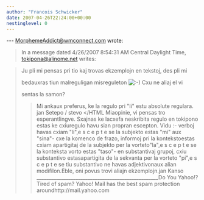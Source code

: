 ```yaml
---
author: "Francois Schwicker"
date: 2007-04-26T22:24:00+00:00
nestinglevel: 0
---
```

\---
 [MorphemeAddict@wmconnect.com](mailto://MorphemeAddict@wmconnect.com) wrote:

> In a message dated 4/26/2007 8:54:31 AM Central
> Daylight Time,
> [tokipona@alinome.net](mailto://tokipona@alinome.net) writes:

> 
> Ju pli mi pensas pri tio kaj trovas ekzemplojn en
> tekstoj, des pli mi
> 
> bedauxras tiun malreguligan misreguleton ![:-)](images/smilies/icon_e_smile.gif "Smile") Cxu
> ne aliaj el vi
> 
> sentas la samon?
> 
>> Mi ankaux preferus, ke la regulo pri "li" estu
> absolute regulara.
>> jan Setepo / stevo </HTML
>Miaopinie, vi pensas tro esperantlingve. Sxajnas ke lacxefa neskribita regulo en tokipono estas ke cxiuregulo havu sian propran escepton. Vidu :- verboj havas cxiam "li",e s c e p t e se la subjekto estas "mi" aux "sina"- cxe la komenco de frazo, informoj pri la kontekstoestas cxiam apartigitaj de la subjekto per la vorteto"la",e s c e p t e se la konteksta vorto estas "taso"- en substantivaj grupoj, cxiu substantivo estasapartigita de la sekvanta per la vorteto "pi",e s c e p t e se tiu substantivo ne havas adjektivonaux alian modifilon.Eble, oni povus trovi aliajn ekzemplojn.jan Kanso
>\_\_\_\_\_\_\_\_\_\_\_\_\_\_\_\_\_\_\_\_\_\_\_\_\_\_\_\_\_\_\_\_\_\_\_\_\_\_\_\_\_\_\_\_\_\_\_\_\_\_Do You Yahoo!?Tired of spam? Yahoo! Mail has the best spam protection aroundhttp://mail.yahoo.com